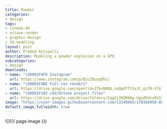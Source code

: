 ```yaml
---
title: Powder
categories:
- design
tags:
- cinema-4d
- octane-render
- graphic-design
- 3d-modeling
layout: post
author: Pramod Kotipalli
description: Modeling a powder explosion on a GPU
subcategories:
- design
downloads:
- name: "\U0001F4F8 Instagram"
  url: https://www.instagram.com/p/B1cZ0uzgdhz/
- name: "\U0001F4BE Full-res renders"
  url: https://drive.google.com/open?id=1TbnN0Q6_naQpUTTl5sJC_pLf0-Vl6lQf
- name: "\U0001F3A5 c4d/Octane project files"
  url: https://drive.google.com/drive/folders/1qg2j2NZMA0g-UguZKdnsH15IfK4g-g55?usp=sharing
image: "https://user-images.githubusercontent.com/13140065/178388958-8be06158-c340-404a-b207-c3a61051505c.png"
default_image_fullwidth: true
---
```


![]({{ page.image }})
